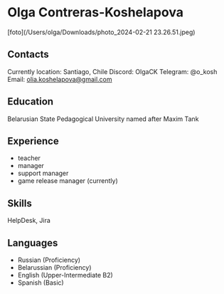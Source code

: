 # Olga Contreras-Koshelapova
[foto](/Users/olga/Downloads/photo_2024-02-21 23.26.51.jpeg)
## Contacts
  Currently location: Santiago, Chile
  Discord: OlgaCK
  Telegram: @o_kosh
  Email: olia.koshelapova@gmail.com

## Education
  Belarusian State Pedagogical University named after Maxim Tank

## Experience
   - teacher
   - manager
   - support manager
   - game release manager (currently)
   
## Skills 
  HelpDesk, Jira

## Languages
- Russian (Proficiency)
- Belarussian (Proficiency)
- English (Upper-Intermediate B2)
- Spanish (Basic)